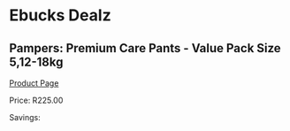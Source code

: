 
# Ebucks Dealz
## Pampers: Premium Care Pants - Value Pack Size 5,12-18kg
[Product Page](https://www.ebucks.com/web/shop/productSelected.do?prodId=1204710821&catId=1186088243)

Price: R225.00

Savings: 


	